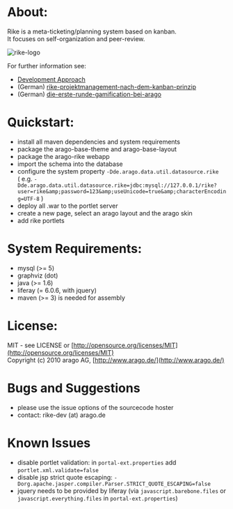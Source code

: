 About:
=============

Rike is a meta-ticketing/planning system based on kanban.  
It focuses on self-organization and peer-review.  

![rike-logo](https://github.com/arago/rike/raw/master/logo.png)
  
For further information see:  
  
* [Development Approach](DEVELOPMENT_APPROACH.md)
* (German) [rike-projektmanagement-nach-dem-kanban-prinzip](http://www.automatisierungs-experten.de/rike-%E2%80%93-projektmanagement-nach-dem-kanban-prinzip/)
* (German) [die-erste-runde-gamification-bei-arago](http://www.automatisierungs-experten.de/die-erste-runde-gamification-bei-arago/)

Quickstart:
=============

* install all maven dependencies and system requirements
* package the arago-base-theme and arago-base-layout
* package the arago-rike webapp
* import the schema into the database
* configure the system property `-Dde.arago.data.util.datasource.rike`  
( e.g. `-Dde.arago.data.util.datasource.rike=jdbc:mysql://127.0.0.1/rike?user=rike&amp;password=123&amp;useUnicode=true&amp;characterEncoding=UTF-8` )
* deploy all .war to the portlet server
* create a new page, select an arago layout and the arago skin
* add rike portlets

System Requirements:
=============

- mysql (>= 5)
- graphviz (dot)
- java (>= 1.6)
- liferay (= 6.0.6, with jquery)
- maven (>= 3) is needed for assembly

License:
=============

MIT - see LICENSE or [http://opensource.org/licenses/MIT](http://opensource.org/licenses/MIT)  
Copyright (c) 2010 arago AG, [http://www.arago.de/](http://www.arago.de/)

Bugs and Suggestions
=============

* please use the issue options of the sourcecode hoster
* contact: rike-dev (at) arago.de

Known Issues
=============

* disable portlet validation: in `portal-ext.properties` add `portlet.xml.validate=false`
* disable jsp strict quote escaping: `-Dorg.apache.jasper.compiler.Parser.STRICT_QUOTE_ESCAPING=false`
* jquery needs to be provided by liferay (via `javascript.barebone.files` or `javascript.everything.files` in `portal-ext.properties`)

 